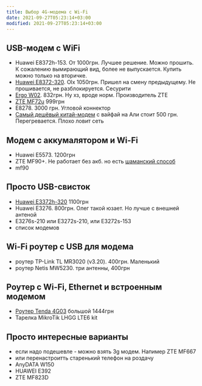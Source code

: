 ```yaml
---
title: Выбор 4G-модема с Wi-Fi
date: 2021-09-27T05:23:14+03:00
modified: 2021-09-27T05:23:14+03:00
---
```


## USB-модем с WiFi
- Huawei E8372h-153. От 1000грн. Лучшее решение. Можно прошить. К сожалению вымирающий вид, более не выпускается. Купить можно только на вторичке.
- [Huawei E8372-320](https://www.olx.ua/d/obyavlenie/e8372h-320-IDMtY7c.html). Olx 1050грн. Пришел на смену предыдущему. Не прошивается, не разблокируется. Сесурити
- [Ergo W02](https://elmir.ua/3g_4g_modems_and_routers/4g_router_ergo_w02.html). 832грн. Ну хз, вроде норм. Производитель ZTE
- [ZTE MF72u](https://elmir.ua/3g_4g_modems_and_routers/4g_modem_zte_mf79u.html) 999грн
- E8278. 3000 грн. Угловой коннектор
- [Самый дешёвый китай-модем](https://4pda.to/forum/index.php?showtopic=849043) с вайфай на Али стоит 500 грн. Перегревается. Плохо ловит сеть

## Модем с аккумалятором и Wi-Fi
- Huawei E5573. 1200грн
- ZTE MF90+. Не работает без акб. но есть [шаманский способ](https://4pda.to/forum/index.php?s=&showtopic=686258&view=findpost&p=63790090)
- mf90

## Просто USB-свисток
- [Huawei E3372h-320](https://elmir.ua/3g_4g_modems_and_routers/4g_modem_huawei_e3372h-320.html) 1100грн
- Huawei E3276. 800грн. Олег такой юзает. Но лучше с внешней антеной
- E3276s-210 или E3272s-210, или Е3272s-153
- список модемов

## Wi-Fi роутер с USB для модема
- роутер TP-Link TL MR3020 (v3.20). 400грн. Маленький
- роутер Netis MW5230. три антенны, 400грн

## Роутер с Wi-Fi, Ethernet и встроенным модемом
- [Роутер Tenda 4G03](https://elmir.ua/3g_4g_modems_and_routers/4g_router_tenda_4g03.html) большой 1444грн
- Тарелка MikroTik LHGG LTE6 kit

## Просто интересные варианты
- если надо подешевле - можно взять 3g модем. Напимер ZTE MF667
- или перенастроитть старенький телефон на роздачу
- AnyDATA W150
- HUAWEI E392
- ZTE MF823D

